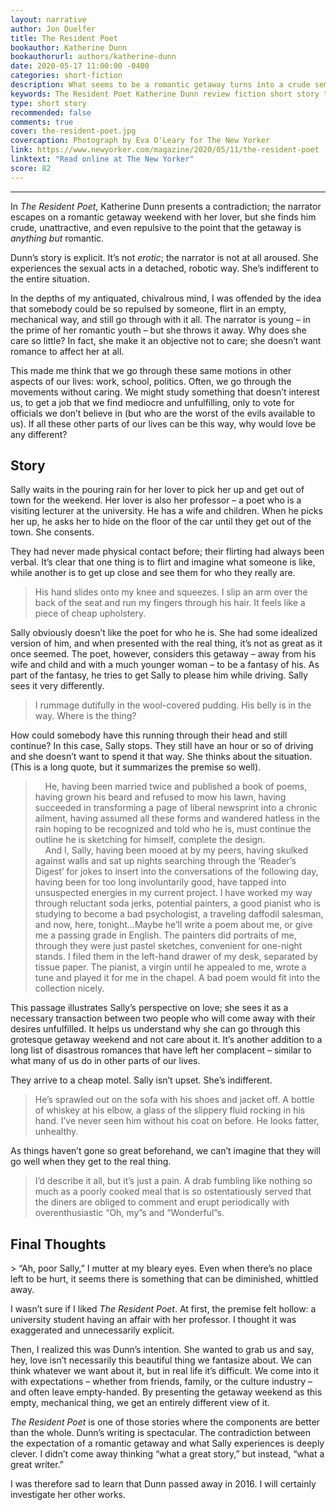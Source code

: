 ```yaml
---
layout: narrative
author: Jon Duelfer
title: The Resident Poet
bookauthor: Katherine Dunn
bookauthorurl: authors/katherine-dunn
date: 2020-05-17 11:00:00 -0400
categories: short-fiction
description: What seems to be a romantic getaway turns into a crude semblance of one. The narrator doesn’t want to be there. She’s not attracted to the man she’s with – repulsed even. Why does she go on with it?
keywords: The Resident Poet Katherine Dunn review fiction short story the new yorker
type: short story
recommended: false
comments: true
cover: the-resident-poet.jpg
covercaption: Photograph by Eva O'Leary for The New Yorker
link: https://www.newyorker.com/magazine/2020/05/11/the-resident-poet
linktext: "Read online at The New Yorker"
score: 82
---
```

<hr/>

In _The Resident Poet_, Katherine Dunn presents a contradiction; the narrator escapes on a romantic getaway weekend with her lover, but she finds him crude, unattractive, and even repulsive to the point that the getaway is _anything but_ romantic.

Dunn’s story is explicit. It’s not _erotic_; the narrator is not at all aroused. She experiences the sexual acts in a detached, robotic way. She’s indifferent to the entire situation.

In the depths of my antiquated, chivalrous mind, I was offended by the idea that somebody could be so repulsed by someone, flirt in an empty, mechanical way, and still go through with it all. The narrator is young – in the prime of her romantic youth – but she throws it away. Why does she care so little? In fact, she make it an objective not to care; she doesn’t want romance to affect her at all.

This made me think that we go through these same motions in other aspects of our lives: work, school, politics. Often, we go through the movements without caring. We might study something that doesn’t interest us, to get a job that we find mediocre and unfulfilling, only to vote for officials we don’t believe in (but who are the worst of the evils available to us). If all these other parts of our lives can be this way, why would love be any different?

<h2><strong>Story</strong></h2>
Sally waits in the pouring rain for her lover to pick her up and get out of town for the weekend. Her lover is also her professor – a poet who is a visiting lecturer at the university. He has a wife and children. When he picks her up, he asks her to hide on the floor of the car until they get out of the town. She consents.

They had never made physical contact before; their flirting had always been verbal. It’s clear that one thing is to flirt and imagine what someone is like, while another is to get up close and see them for who they really are.
> His hand slides onto my knee and squeezes. I slip an arm over the back of the seat and run my fingers through his hair. It feels like a piece of cheap upholstery.

Sally obviously doesn’t like the poet for who he is. She had some idealized version of him, and when presented with the real thing, it’s not as great as it once seemed. The poet, however, considers this getaway – away from his wife and child and with a much younger woman – to be a fantasy of his. As part of the fantasy, he tries to get Sally to please him while driving. Sally sees it very differently.
> I rummage dutifully in the wool-covered pudding. His belly is in the way. Where is the thing?

How could somebody have this running through their head and still continue? In this case, Sally stops. They still have an hour or so of driving and she doesn’t want to spend it that way. She thinks about the situation. (This is a long quote, but it summarizes the premise so well).
> &nbsp;&nbsp;&nbsp;&nbsp;He, having been married twice and published a book of poems, having grown his beard and refused to mow his lawn, having succeeded in transforming a page of liberal newsprint into a chronic ailment, having assumed all these forms and wandered hatless in the rain hoping to be recognized and told who he is, must continue the outline he is sketching for himself, complete the design.<br/>
&nbsp;&nbsp;&nbsp;&nbsp;And I, Sally, having been mooed at by my peers, having skulked against walls and sat up nights searching through the ‘Reader’s Digest’ for jokes to insert into the conversations of the following day, having been for too long involuntarily good, have tapped into unsuspected energies in my current project. I have worked my way through reluctant soda jerks, potential painters, a good pianist who is studying to become a bad psychologist, a traveling daffodil salesman, and now, here, tonight...Maybe he’ll write a poem about me, or give me a passing grade in English. The painters did portraits of me, through they were just pastel sketches, convenient for one-night stands. I filed them in the left-hand drawer of my desk, separated by tissue paper. The pianist, a virgin until he appealed to me, wrote a tune and played it for me in the chapel. A bad poem would fit into the collection nicely.

This passage illustrates Sally’s perspective on love; she sees it as a necessary transaction between two people who will come away with their desires unfulfilled. It helps us understand why she can go through this grotesque getaway weekend and not care about it. It’s another addition to a long list of disastrous romances that have left her complacent – similar to what many of us do in other parts of our lives. 

They arrive to a cheap motel. Sally isn’t upset. She’s indifferent.
> He’s sprawled out on the sofa with his shoes and jacket off. A bottle of whiskey at his elbow, a glass of the slippery fluid rocking in his hand. I’ve never seen him without his coat on before. He looks fatter, unhealthy.

As things haven’t gone so great beforehand, we can’t imagine that they will go well when they get to the real thing.
> I’d describe it all, but it’s just a pain. A drab fumbling like nothing so much as a poorly cooked meal that is so ostentatiously served that the diners are obliged to comment and erupt periodically with overenthusiastic “Oh, my”s and “Wonderful”s.

<h2><strong>Final Thoughts</strong></h2>
> “Ah, poor Sally,” I mutter at my bleary eyes. Even when there’s no place left to be hurt, it seems there is something that can be diminished, whittled away.

I wasn’t sure if I liked _The Resident Poet_. At first, the premise felt hollow: a university student having an affair with her professor. I thought it was exaggerated and unnecessarily explicit.

Then, I realized this was Dunn’s intention. She wanted to grab us and say, hey, love isn’t necessarily this beautiful thing we fantasize about. We can think whatever we want about it, but in real life it’s difficult. We come into it with expectations – whether from friends, family, or the culture industry – and often leave empty-handed. By presenting the getaway weekend as this empty, mechanical thing, we get an entirely different view of it.

_The Resident Poet_ is one of those stories where the components are better than the whole. Dunn’s writing is spectacular. The contradiction between the expectation of a romantic getaway and what Sally experiences is deeply clever. I didn’t come away thinking “what a great story,” but instead, “what a great writer.”

I was therefore sad to learn that Dunn passed away in 2016. I will certainly investigate her other works.